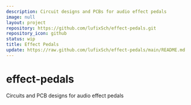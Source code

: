 ```yaml
---
description: Circuit designs and PCBs for audio effect pedals
image: null
layout: project
repository: https://github.com/lufixSch/effect-pedals.git
repository_icon: github
status: wip
title: Effect Pedals
update: https://raw.github.com/lufixSch/effect-pedals/main/README.md
---
```


# effect-pedals
Circuits and PCB designs for audio effect pedals